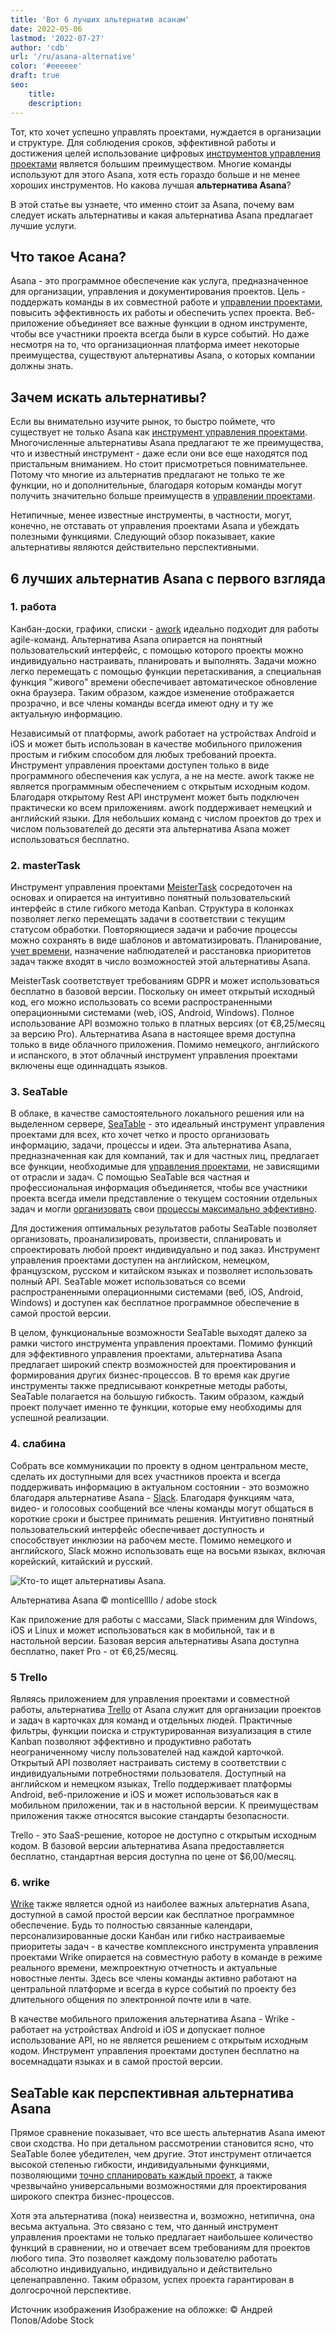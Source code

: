 ```yaml
---
title: 'Вот 6 лучших альтернатив асанам'
date: 2022-05-06
lastmod: '2022-07-27'
author: 'cdb'
url: '/ru/asana-alternative'
color: '#eeeeee'
draft: true
seo:
    title:
    description:
---
```


Тот, кто хочет успешно управлять проектами, нуждается в организации и структуре. Для соблюдения сроков, эффективной работы и достижения целей использование цифровых [инструментов управления проектами](https://seatable.io/ru/projekt-management-tool/) является большим преимуществом. Многие команды используют для этого Asana, хотя есть гораздо больше и не менее хороших инструментов. Но какова лучшая **альтернатива Asana**?

В этой статье вы узнаете, что именно стоит за Asana, почему вам следует искать альтернативы и какая альтернатива Asana предлагает лучшие услуги.

## Что такое Асана?

Asana - это программное обеспечение как услуга, предназначенное для организации, управления и документирования проектов. Цель - поддержать команды в их совместной работе и [управлении проектами](https://seatable.io/ru/projektmanagement-methoden-im-ueberblick/), повысить эффективность их работы и обеспечить успех проекта. Веб-приложение объединяет все важные функции в одном инструменте, чтобы все участники проекта всегда были в курсе событий. Но даже несмотря на то, что организационная платформа имеет некоторые преимущества, существуют альтернативы Asana, о которых компании должны знать.

## Зачем искать альтернативы?

Если вы внимательно изучите рынок, то быстро поймете, что существует не только Asana как [инструмент управления проектами](https://seatable.io/ru/projekt-management-tool/). Многочисленные альтернативы Asana предлагают те же преимущества, что и известный инструмент - даже если они все еще находятся под пристальным вниманием. Но стоит присмотреться повнимательнее. Потому что многие из альтернатив предлагают не только те же функции, но и дополнительные, благодаря которым команды могут получить значительно больше преимуществ в [управлении проектами](https://seatable.io/ru/projektmanagement/).

Нетипичные, менее известные инструменты, в частности, могут, конечно, не отставать от управления проектами Asana и убеждать полезными функциями. Следующий обзор показывает, какие альтернативы являются действительно перспективными.

## 6 лучших альтернатив Asana с первого взгляда

### 1\. работа

Канбан-доски, графики, списки - [awork](https://www.awork.io/) идеально подходит для работы agile-команд. Альтернатива Asana опирается на понятный пользовательский интерфейс, с помощью которого проекты можно индивидуально настраивать, планировать и выполнять. Задачи можно легко перемещать с помощью функции перетаскивания, а специальная функция "живого" времени обеспечивает автоматическое обновление окна браузера. Таким образом, каждое изменение отображается прозрачно, и все члены команды всегда имеют одну и ту же актуальную информацию.

Независимый от платформы, awork работает на устройствах Android и iOS и может быть использован в качестве мобильного приложения простым и гибким способом для любых требований проекта. Инструмент управления проектами доступен только в виде программного обеспечения как услуга, а не на месте. awork также не является программным обеспечением с открытым исходным кодом. Благодаря открытому Rest API инструмент может быть подключен практически ко всем приложениям. awork поддерживает немецкий и английский языки. Для небольших команд с числом проектов до трех и числом пользователей до десяти эта альтернатива Asana может использоваться бесплатно.

### 2\. masterTask

Инструмент управления проектами [MeisterTask](https://www.meistertask.com/de) сосредоточен на основах и опирается на интуитивно понятный пользовательский интерфейс в стиле гибкого метода Kanban. Структура в колонках позволяет легко перемещать задачи в соответствии с текущим статусом обработки. Повторяющиеся задачи и рабочие процессы можно сохранять в виде шаблонов и автоматизировать. Планирование, [учет времени](https://seatable.io/ru/arbeitszeiterfassung-in-excel/), назначение наблюдателей и расстановка приоритетов задач также входят в число возможностей этой альтернативы Asana.

MeisterTask соответствует требованиям GDPR и может использоваться бесплатно в базовой версии. Поскольку он имеет открытый исходный код, его можно использовать со всеми распространенными операционными системами (web, iOS, Android, Windows). Полное использование API возможно только в платных версиях (от €8,25/месяц за версию Pro). Альтернатива Asana в настоящее время доступна только в виде облачного приложения. Помимо немецкого, английского и испанского, в этот облачный инструмент управления проектами включены еще одиннадцать языков.

### 3\. SeaTable

В облаке, в качестве самостоятельного локального решения или на выделенном сервере, [SeaTable](https://seatable.io/ru/) - это идеальный инструмент управления проектами для всех, кто хочет четко и просто организовать информацию, задачи, процессы и идеи. Эта альтернатива Asana, предназначенная как для компаний, так и для частных лиц, предлагает все функции, необходимые для [управления проектами](https://seatable.io/ru/projektmanagement-methoden-im-ueberblick/), не зависящими от отрасли и задач. С помощью SeaTable вся частная и профессиональная информация объединяется, чтобы все участники проекта всегда имели представление о текущем состоянии отдельных задач и могли [организовать](https://seatable.io/ru/vorlagen-projektplanung/) свои [процессы максимально эффективно](https://seatable.io/ru/vorlagen-projektplanung/).

Для достижения оптимальных результатов работы SeaTable позволяет организовать, проанализировать, произвести, спланировать и спроектировать любой проект индивидуально и под заказ. Инструмент управления проектами доступен на английском, немецком, французском, русском и китайском языках и позволяет использовать полный API. SeaTable может использоваться со всеми распространенными операционными системами (веб, iOS, Android, Windows) и доступен как бесплатное программное обеспечение в самой простой версии.

В целом, функциональные возможности SeaTable выходят далеко за рамки чистого инструмента управления проектами. Помимо функций для эффективного управления проектами, альтернатива Asana предлагает широкий спектр возможностей для проектирования и формирования других бизнес-процессов. В то время как другие инструменты также предписывают конкретные методы работы, SeaTable полагается на большую гибкость. Таким образом, каждый проект получает именно те функции, которые ему необходимы для успешной реализации.

### 4\. слабина

Собрать все коммуникации по проекту в одном центральном месте, сделать их доступными для всех участников проекта и всегда поддерживать информацию в актуальном состоянии - это возможно благодаря альтернативе Asana - [Slack](https://slack.com/intl/de-de/). Благодаря функциям чата, видео- и голосовых сообщений все члены команды могут общаться в короткие сроки и быстрее принимать решения. Интуитивно понятный пользовательский интерфейс обеспечивает доступность и способствует инклюзии на рабочем месте. Помимо немецкого и английского, Slack можно использовать еще на восьми языках, включая корейский, китайский и русский.

![Кто-то ищет альтернативы Asana.](https://seatable.io/wp-content/uploads/2022/05/Asana-Alternative_AdobeStock_391018024_bearbeitet-711x474.jpg)

Альтернатива Asana © monticellllo / adobe stock

Как приложение для работы с массами, Slack применим для Windows, iOS и Linux и может использоваться как в мобильной, так и в настольной версии. Базовая версия альтернативы Asana доступна бесплатно, пакет Pro - от €6,25/месяц.

### 5 Trello

Являясь приложением для управления проектами и совместной работы, альтернатива [Trello](https://trello.com/de) от Asana служит для организации проектов и задач в карточках для команд и отдельных людей. Практичные фильтры, функции поиска и структурированная визуализация в стиле Kanban позволяют эффективно и продуктивно работать неограниченному числу пользователей над каждой карточкой. Открытый API позволяет настраивать систему в соответствии с индивидуальными потребностями пользователя. Доступный на английском и немецком языках, Trello поддерживает платформы Android, веб-приложение и iOS и может использоваться как в мобильном приложении, так и в настольной версии. К преимуществам приложения также относятся высокие стандарты безопасности.

Trello - это SaaS-решение, которое не доступно с открытым исходным кодом. В базовой версии альтернатива Asana предоставляется бесплатно, стандартная версия доступна по цене от $6,00/месяц.

### 6\. wrike

[Wrike](https://www.wrike.com/de/) также является одной из наиболее важных альтернатив Asana, доступной в самой простой версии как бесплатное программное обеспечение. Будь то полностью связанные календари, персонализированные доски Канбан или гибко настраиваемые приоритеты задач - в качестве комплексного инструмента управления проектами Wrike опирается на совместную работу в команде в режиме реального времени, межпроектную отчетность и актуальные новостные ленты. Здесь все члены команды активно работают на центральной платформе и всегда в курсе событий по проекту без длительного общения по электронной почте или в чате.

В качестве мобильного приложения альтернатива Asana - Wrike - работает на устройствах Android и iOS и допускает полное использование API, но не является решением с открытым исходным кодом. Инструмент управления проектами доступен бесплатно на восемнадцати языках и в самой простой версии.

## SeaTable как перспективная альтернатива Asana

Прямое сравнение показывает, что все шесть альтернатив Asana имеют свои сходства. Но при детальном рассмотрении становится ясно, что SeaTable более убедителен, чем другие. Этот инструмент отличается высокой степенью гибкости, индивидуальными функциями, позволяющими [точно спланировать каждый проект](https://seatable.io/ru/vorlagen/), а также чрезвычайно универсальными возможностями для проектирования широкого спектра бизнес-процессов.

Хотя эта альтернатива (пока) неизвестна и, возможно, нетипична, она весьма актуальна. Это связано с тем, что данный инструмент управления проектами не только предлагает наибольшее количество функций в сравнении, но и отвечает всем требованиям для проектов любого типа. Это позволяет каждому пользователю работать абсолютно индивидуально, индивидуально и действительно целенаправленно. Таким образом, успех проекта гарантирован в долгосрочной перспективе.

Источник изображения Изображение на обложке: © Андрей Попов/Adobe Stock
